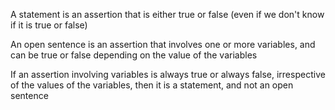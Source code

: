 A statement is an assertion that is either true or false (even if we don't know if it is true or false)

An open sentence is an assertion that involves one or more variables, and can be true or false depending on the value of the variables

If an assertion involving variables is always true or always false, irrespective of the values of the variables, then it is a statement, and not an open sentence